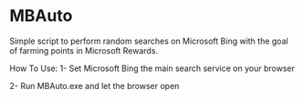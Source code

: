 # MBAuto
Simple script to perform random searches on Microsoft Bing with the goal of farming points in Microsoft Rewards.

How To Use:
1- Set Microsoft Bing the main search service on your browser

2- Run MBAuto.exe and let the browser open



